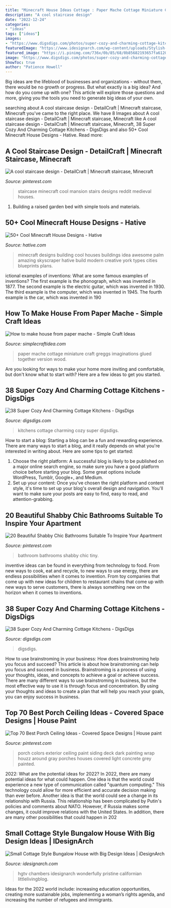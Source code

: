 ```yaml
---
title: "Minecraft House Ideas Cottage : Paper Mache Cottage Miniature Craft Greggs Imaginations Glued Together Version Wood"
description: "A cool staircase design"
date: "2022-12-24"
categories:
- "ideas"
tags: ["ideas"]
images:
- "https://www.digsdigs.com/photos/super-cozy-and-charming-cottage-kitchens-22.jpg"
featuredImage: "https://www.idesignarch.com/wp-content/uploads/Stylish-Cottage-Style-Bungalow-Home_9.jpg"
featured_image: "https://i.pinimg.com/736x/0b/85/68/0b85682193657fa6120ff33a43a6be5f.jpg"
image: "https://www.digsdigs.com/photos/super-cozy-and-charming-cottage-kitchens-17.jpg"
ShowToc: true
author: "Patience Howell"
---
```



Big ideas are the lifeblood of businesses and organizations - without them, there would be no growth or progress. But what exactly is a big idea? And how do you come up with one? This article will explore those questions and more, giving you the tools you need to generate big ideas of your own.

	

		
searching about A cool staircase design - DetailCraft | Minecraft staircase, Minecraft you've came to the right place. We have 8 Images about A cool staircase design - DetailCraft | Minecraft staircase, Minecraft like A cool staircase design - DetailCraft | Minecraft staircase, Minecraft, 38 Super Cozy And Charming Cottage Kitchens - DigsDigs and also 50+ Cool Minecraft House Designs - Hative. Read more:
		
    
## A Cool Staircase Design - DetailCraft | Minecraft Staircase, Minecraft

<img loading=lazy src="https://i.pinimg.com/736x/39/f5/ec/39f5ec4ad3922abf789229217c50263c.jpg" onerror="this.onerror=null;this.src='https://tse4.mm.bing.net/th?id=OIP.PL5kshmEtwbTdJn_K1ROdQHaFP&amp;pid=15.1';" alt="A cool staircase design - DetailCraft | Minecraft staircase, Minecraft">

_Source: pinterest.com_

>staircase minecraft cool mansion stairs designs reddit medieval houses. 

	

1. Building a raised garden bed with simple tools and materials.

    
## 50+ Cool Minecraft House Designs - Hative

<img loading=lazy src="https://hative.com/wp-content/uploads/2014/02/minecraft-houses/palm-building-idea-20.jpg" onerror="this.onerror=null;this.src='https://tse3.mm.bing.net/th?id=OIP.fGz7EkZUkCNCqWKfi8NMNQHaFj&amp;pid=15.1';" alt="50+ Cool Minecraft House Designs - Hative">

_Source: hative.com_

>minecraft designs building cool houses buildings idea awesome palm amazing skyscraper hative build modern creative york types cities blueprints plans. 

	

ictional examples of inventions: What are some famous examples of inventions?
The first example is the phonograph, which was invented in 1877. The second example is the electric guitar, which was invented in 1930. The third example is the computer, which was invented in 1945. The fourth example is the car, which was invented in 190
    
## How To Make House From Paper Mache - Simple Craft Ideas

<img loading=lazy src="https://simplecraftidea.com/wp-content/uploads/2016/08/82-9-768x1024-1.jpg" onerror="this.onerror=null;this.src='https://tse2.mm.bing.net/th?id=OIP.k4sh3I0T22lCYZ9iVQ201QHaJ4&amp;pid=15.1';" alt="How to make house from paper mache - Simple Craft Ideas">

_Source: simplecraftidea.com_

>paper mache cottage miniature craft greggs imaginations glued together version wood. 

	

Are you looking for ways to make your home more inviting and comfortable, but don't know what to start with? Here are a few ideas to get you started. 

    
## 38 Super Cozy And Charming Cottage Kitchens - DigsDigs

<img loading=lazy src="https://www.digsdigs.com/photos/super-cozy-and-charming-cottage-kitchens-17.jpg" onerror="this.onerror=null;this.src='https://tse2.mm.bing.net/th?id=OIP.LbxlANO-ro52DXU-o2kdzgHaLB&amp;pid=15.1';" alt="38 Super Cozy And Charming Cottage Kitchens - DigsDigs">

_Source: digsdigs.com_

>kitchens cottage charming cozy super digsdigs. 

	

How to start a blog:
Starting a blog can be a fun and rewarding experience. There are many ways to start a blog, and it really depends on what you're interested in writing about. Here are some tips to get started: 
1. Choose the right platform: A successful blog is likely to be published on a major online search engine, so make sure you have a good platform choice before starting your blog. Some great options include WordPress, Tumblr, Google+, and Medium. 
2. Set up your content: Once you've chosen the right platform and content style, it's time to set up your blog's overall design and navigation. You'll want to make sure your posts are easy to find, easy to read, and attention-grabbing. 

    
## 20 Beautiful Shabby Chic Bathrooms Suitable To Inspire Your Apartment

<img loading=lazy src="https://i.pinimg.com/736x/0d/c8/29/0dc829b8e56f31674b01920cf3891562.jpg" onerror="this.onerror=null;this.src='https://tse3.mm.bing.net/th?id=OIP.G9SxiDQqlDEOtu4QfJL8UQHaLH&amp;pid=15.1';" alt="20 Beautiful Shabby Chic Bathrooms Suitable To Inspire Your Apartment">

_Source: pinterest.com_

>bathroom bathrooms shabby chic tiny. 

	

inventive ideas can be found in everything from technology to food. From new ways to cook, eat and recycle, to new ways to use energy, there are endless possibilities when it comes to invention. From toy companies that come up with new ideas for children to restaurant chains that come up with new ways to serve customers, there is always something new on the horizon when it comes to inventions.

    
## 38 Super Cozy And Charming Cottage Kitchens - DigsDigs

<img loading=lazy src="https://www.digsdigs.com/photos/super-cozy-and-charming-cottage-kitchens-22.jpg" onerror="this.onerror=null;this.src='https://tse1.mm.bing.net/th?id=OIP.DYGJf31rDyjzJJOBddL_IgAAAA&amp;pid=15.1';" alt="38 Super Cozy And Charming Cottage Kitchens - DigsDigs">

_Source: digsdigs.com_

>digsdigs. 

	

How to use brainstroming in your business: How does brainstroming help you focus and succeed?
This article is about how brainstroming can help you focus and succeed in business. Brainstroming is a process of using your thoughts, ideas, and concepts to achieve a goal or achieve success. There are many different ways to use brainstroming in business, but the most effective way to use it is through focus and concentration. By using your thoughts and ideas to create a plan that will help you reach your goals, you can enjoy success in business.

    
## Top 70 Best Porch Ceiling Ideas - Covered Space Designs | House Paint

<img loading=lazy src="https://i.pinimg.com/736x/0b/85/68/0b85682193657fa6120ff33a43a6be5f.jpg" onerror="this.onerror=null;this.src='https://tse2.mm.bing.net/th?id=OIP.yuo4psCr5cA3Fx2bBt-E1QAAAA&amp;pid=15.1';" alt="Top 70 Best Porch Ceiling Ideas - Covered Space Designs | House paint">

_Source: pinterest.com_

>porch colors exterior ceiling paint siding deck dark painting wrap houzz around gray porches houses covered light concrete grey painted. 

	

2022: What are the potential ideas for 2022?
In 2022, there are many potential ideas for what could happen. One idea is that the world could experience a new type of communication called "quantum computing." This technology could allow for more efficient and accurate decision making than ever before. Another idea is that the world could see a change in its relationship with Russia. This relationship has been complicated by Putin's policies and comments about NATO. However, if Russia makes some changes, it could improve relations with the United States. In addition, there are many other possibilities that could happen in 202
    
## Small Cottage Style Bungalow House With Big Design Ideas | IDesignArch

<img loading=lazy src="https://www.idesignarch.com/wp-content/uploads/Stylish-Cottage-Style-Bungalow-Home_9.jpg" onerror="this.onerror=null;this.src='https://tse3.mm.bing.net/th?id=OIP.62Kn80hhlYWc-8KPfwv_2gHaLH&amp;pid=15.1';" alt="Small Cottage Style Bungalow House with Big Design Ideas | iDesignArch">

_Source: idesignarch.com_

>hgtv chambers idesignarch wonderfully pristine californian littlelivingblog. 

	

Ideas for the 2022 world include: increasing education opportunities, creating more sustainable jobs, implementing a woman’s rights agenda, and increasing the number of refugees and immigrants.

